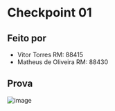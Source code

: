 # Checkpoint 01

## Feito por 

- Vitor Torres RM: 88415
- Matheus de Oliveira RM: 88430

## Prova

![image](https://user-images.githubusercontent.com/62342894/228695236-55dfab95-08a0-4b37-b077-38af1019fb7e.png)
